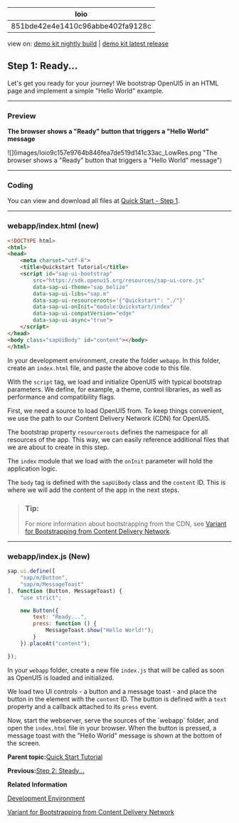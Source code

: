 <!-- loio851bde42e4e1410c96abbe402fa9128c -->

| loio |
| -----|
| 851bde42e4e1410c96abbe402fa9128c |

<div id="loio">

view on: [demo kit nightly build](https://sdk.openui5.org/nightly/#/topic/851bde42e4e1410c96abbe402fa9128c) | [demo kit latest release](https://sdk.openui5.org/topic/851bde42e4e1410c96abbe402fa9128c)</div>

## Step 1: Ready...

Let's get you ready for your journey! We bootstrap OpenUI5 in an HTML page and implement a simple "Hello World" example.

***

<a name="loio851bde42e4e1410c96abbe402fa9128c__section_cpm_14c_1gb"/>

### Preview

  
  
**The browser shows a "Ready" button that triggers a "Hello World" message**

![](images/loio9c157e9764b846fea7de519d141c33ac_LowRes.png "The browser shows a "Ready" button that triggers a "Hello World" message")

***

<a name="loio851bde42e4e1410c96abbe402fa9128c__section_zzy_mpc_1gb"/>

### Coding

You can view and download all files at [Quick Start - Step 1](https://sdk.openui5.org/sample/sap.m.tutorial.quickstart.01/preview).

***

### webapp/index.html \(new\)

```html
<!DOCTYPE html>
<html>
<head>
	<meta charset="utf-8">
	<title>Quickstart Tutorial</title>
	<script id="sap-ui-bootstrap"
		src="https://sdk.openui5.org/resources/sap-ui-core.js"
		data-sap-ui-theme="sap_belize"
		data-sap-ui-libs="sap.m"
		data-sap-ui-resourceroots='{"Quickstart": "./"}'
		data-sap-ui-onInit="module:Quickstart/index"
		data-sap-ui-compatVersion="edge"
		data-sap-ui-async="true">
	</script>
</head>
<body class="sapUiBody" id="content"></body>
</html>
```

In your development environment, create the folder `webapp`. In this folder, create an `index.html` file, and paste the above code to this file.

With the `script` tag, we load and initialize OpenUI5 with typical bootstrap parameters. We define, for example, a theme, control libraries, as well as performance and compatibility flags.

First, we need a source to load OpenUI5 from. To keep things convenient, we use the path to our Content Delivery Network \(CDN\) for OpenUI5.

The bootstrap property `resourceroots` defines the namespace for all resources of the app. This way, we can easily reference additional files that we are about to create in this step.

The `index` module that we load with the `onInit` parameter will hold the application logic.

The `body` tag is defined with the `sapUiBody` class and the `content` ID. This is where we will add the content of the app in the next steps.

> ### Tip:  
> For more information about bootstrapping from the CDN, see [Variant for Bootstrapping from Content Delivery Network](Variant_for_Bootstrapping_from_Content_Delivery_Network_2d3eb2f.md).

***

<a name="loio851bde42e4e1410c96abbe402fa9128c__section_fh4_t23_1gb"/>

### webapp/index.js \(New\)

```js
sap.ui.define([
	"sap/m/Button",
	"sap/m/MessageToast"
], function (Button, MessageToast) {
	"use strict";

	new Button({
		text: "Ready...",
		press: function () {
			MessageToast.show("Hello World!");
		}
	}).placeAt("content");

});
```

In your `webapp` folder, create a new file `index.js` that will be called as soon as OpenUI5 is loaded and initialized.

We load two UI controls - a button and a message toast - and place the button in the element with the `content` ID. The button is defined with a `text` property and a callback attached to its `press` event.

Now, start the webserver, serve the sources of the \`webapp\` folder, and open the `index.html` file in your browser. When the button is pressed, a message toast with the "Hello World" message is shown at the bottom of the screen.

**Parent topic:**[Quick Start Tutorial](Quick_Start_Tutorial_592f36f.md "Unleash your OpenUI5 skills with this simple three-step tutorial. We start with a simple &quot;Hello World&quot; example, and convert it to a minimalist two-page app.")

**Previous:**[Step 2: Steady...](Step_2_Steady_128214a.md "Now we extend our minimalist HTML page to a basic app with a view and a controller.")

**Related Information**  


[Development Environment](Development_Environment_7bb04e0.md "This part of the documentation introduces you to some common and recommended use cases for the installation, configuration, and setup of OpenUI5 development environments.")

[Variant for Bootstrapping from Content Delivery Network](Variant_for_Bootstrapping_from_Content_Delivery_Network_2d3eb2f.md "OpenUI5 can either be loaded locally with a relative path from a Web server or externally from a Content Delivery Network (CDN).")

